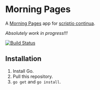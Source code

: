 # Morning Pages

A [Morning Pages](http://juliacameronlive.com/basic-tools/morning-pages/) app for [scriptio continua](http://en.wikipedia.org/wiki/Scriptio_continua).

*Absolutely work in progress!!!*

[![Build Status](https://travis-ci.org/shuhei/morning_pages.png)](https://travis-ci.org/shuhei/morning_pages)

## Installation

1. Install Go.
2. Pull this repository.
3. `go get` and `go install`.


